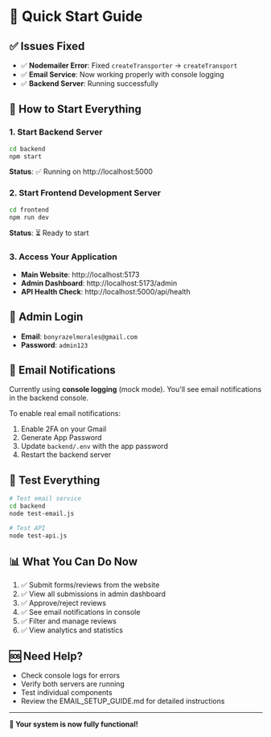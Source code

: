 # 🚀 Quick Start Guide

## ✅ Issues Fixed
- ✅ **Nodemailer Error**: Fixed `createTransporter` → `createTransport`
- ✅ **Email Service**: Now working properly with console logging
- ✅ **Backend Server**: Running successfully

## 🎯 How to Start Everything

### 1. Start Backend Server
```bash
cd backend
npm start
```
**Status**: ✅ Running on http://localhost:5000

### 2. Start Frontend Development Server
```bash
cd frontend
npm run dev
```
**Status**: ⏳ Ready to start

### 3. Access Your Application
- **Main Website**: http://localhost:5173
- **Admin Dashboard**: http://localhost:5173/admin
- **API Health Check**: http://localhost:5000/api/health

## 🔐 Admin Login
- **Email**: `bonyrazelmorales@gmail.com`
- **Password**: `admin123`

## 📧 Email Notifications
Currently using **console logging** (mock mode). You'll see email notifications in the backend console.

To enable real email notifications:
1. Enable 2FA on your Gmail
2. Generate App Password
3. Update `backend/.env` with the app password
4. Restart the backend server

## 🧪 Test Everything
```bash
# Test email service
cd backend
node test-email.js

# Test API
node test-api.js
```

## 📊 What You Can Do Now
1. ✅ Submit forms/reviews from the website
2. ✅ View all submissions in admin dashboard
3. ✅ Approve/reject reviews
4. ✅ See email notifications in console
5. ✅ Filter and manage reviews
6. ✅ View analytics and statistics

## 🆘 Need Help?
- Check console logs for errors
- Verify both servers are running
- Test individual components
- Review the EMAIL_SETUP_GUIDE.md for detailed instructions

---

**🎉 Your system is now fully functional!** 